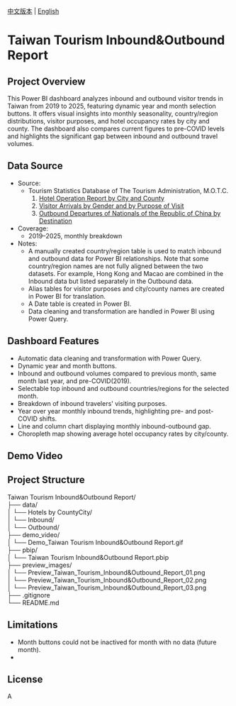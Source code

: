 [中文版本](README_zh.md) | [English](README.md)  
  
# Taiwan Tourism Inbound&Outbound Report   
  
## Project Overview  
This Power BI dashboard analyzes inbound and outbound visitor trends in Taiwan from 2019 to 2025, featuring dynamic year and month selection buttons. It offers visual insights into monthly seasonality, country/region distributions, visitor purposes, and hotel occupancy rates by city and county. The dashboard also compares current figures to pre-COVID levels and highlights the significant gap between inbound and outbound travel volumes.  

## Data Source  
- Source:  
  - Tourism Statistics Database of The Tourism Administration, M.O.T.C.  
    1. [Hotel Operation Report by City and County](https://admin.taiwan.net.tw/businessinfo/FilePage?a=9711)  
    2. [Visitor Arrivals by Gender and by Purpose of Visit](https://stat.taiwan.net.tw/statistics/month/inbound/gender/purpose)  
    3. [Outbound Departures of Nationals of the Republic of China by Destination](https://stat.taiwan.net.tw/statistics/month/outbound/destination)  
- Coverage:  
  - 2019–2025, monthly breakdown  
- Notes:  
  - A manually created country/region table is used to match inbound and outbound data for Power BI relationships. Note that some country/region names are not fully aligned between the two datasets. For example, Hong Kong and Macao are combined in the Inbound data but listed separately in the Outbound data.  
  - Alias tables for visitor purposes and city/county names are created in Power BI for translation.
  - A Date table is created in Power BI.  
  - Data cleaning and transformation are handled in Power BI using Power Query.  

## Dashboard Features  

- Automatic data cleaning and transformation with Power Query.  
- Dynamic year and month buttons.  
- Inbound and outbound volumes compared to previous month, same month last year, and pre-COVID(2019).  
- Selectable top inbound and outbound countries/regions for the selected month.  
- Breakdown of inbound travelers' visiting purposes.  
- Year over year monthly inbound trends, highlighting pre- and post-COVID shifts.  
- Line and column chart displaying monthly inbound-outbound gap.  
- Choropleth map showing average hotel occupancy rates by city/county.  

## Demo Video  

  
## Project Structure  
Taiwan Tourism Inbound&Outbound Report/  
├── data/  
│   └── Hotels by CountyCity/  
│   └── Inbound/  
│   └── Outbound/  
├── demo_video/  
│   └── Demo_Taiwan Tourism Inbound&Outbound Report.gif  
├── pbip/  
│   └── Taiwan Tourism Inbound&Outbound Report.pbip  
├── preview_images/  
│   └── Preview_Taiwan_Tourism_Inbound&Outbound_Report_01.png  
│   └── Preview_Taiwan_Tourism_Inbound&Outbound_Report_02.png  
│   └── Preview_Taiwan_Tourism_Inbound&Outbound_Report_03.png  
├── .gitignore  
└── README.md  
  
## Limitations  
- Month buttons could not be inactived for month with no data (future month).
- 

## License  
A  
  
